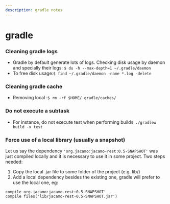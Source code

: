 ```yaml
---
description: gradle notes
---
```


# gradle

### Cleaning gradle logs

* Gradle by default generate lots of logs. Checking disk usage by daemon and specially their logs: `$ du -h --max-depth=1 ~/.gradle/daemon`
* To free disk usage:`$ find ~/.gradle/daemon -name *.log -delete`

### Cleaning gradle cache

* Removing local :`$ rm -rf $HOME/.gradle/caches/`

### Do not execute a subtask

* For instance, do not execute test when performing build`$ ./gradlew build -x test`

### Force use of a local library (usually a snapshot)

Let us say the dependency `'org.jacamo:jacamo-rest:0.5-SNAPSHOT'` was just compiled locally and it is necessary to use it in some project. Two steps needed:

1. Copy the local .jar file to some folder of the project (e.g. lib/)
2. Add a local dependency besides the existing one, gradle will prefer to use the local one, eg:

```
compile org.jacamo:jacamo-rest:0.5-SNAPSHOT'
compile files('lib/jacamo-rest-0.5-SNAPSHOT.jar')
```
